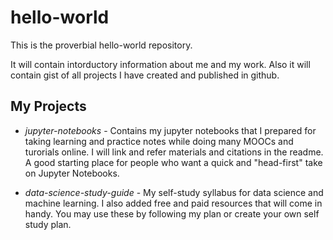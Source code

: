 # hello-world
This is the proverbial hello-world repository.

It will contain intorductory information about me and my work. Also it will contain gist of all projects I have created and published in github.

## My Projects

* *jupyter-notebooks* - Contains my jupyter notebooks that I prepared for taking learning and practice notes while doing many MOOCs and turorials online. I will link and refer materials and citations in the readme. A good starting place for people who want a quick and "head-first" take on Jupyter Notebooks.

* *data-science-study-guide* - My self-study syllabus for data science and machine learning. I also added free and paid resources that will come in handy. You may use these by following my plan or create your own self study plan.

